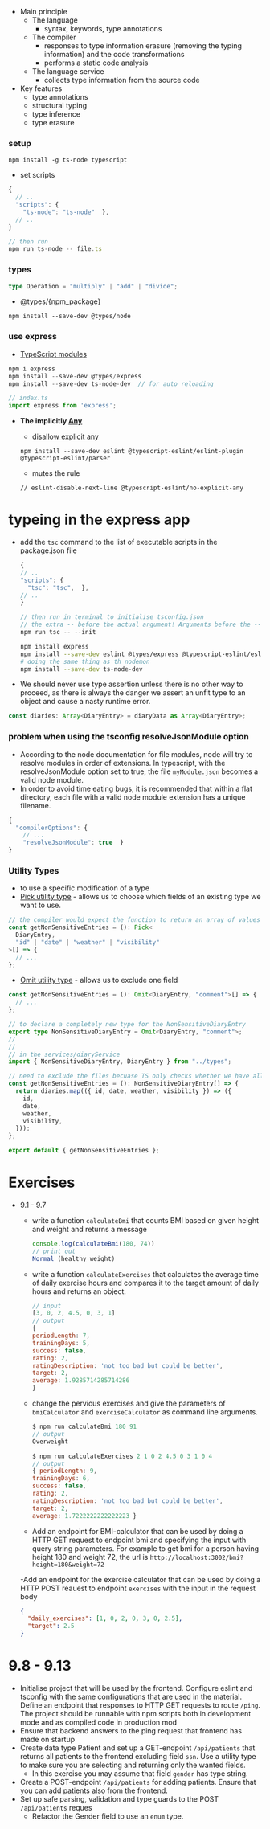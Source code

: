 - Main principle
  - The language
    - syntax, keywords, type annotations
  - The compiler
    - responses to type information erasure (removing the typing information) and the code transformations
    - performs a static code analysis
  - The language service
    - collects type information from the source code
- Key features
  - type annotations
  - structural typing
  - type inference
  - type erasure

### setup

```
npm install -g ts-node typescript
```

- set scripts

```js
{
  // ..
  "scripts": {
    "ts-node": "ts-node"  },
  // ..
}

// then run
npm run ts-node -- file.ts
```

### types

```ts
type Operation = "multiply" | "add" | "divide";
```

- @types/{npm_package}

```
npm install --save-dev @types/node
```

### use express

- [ TypeScript modules](https://www.typescriptlang.org/docs/handbook/modules.html)

```js
npm i express
npm install --save-dev @types/express
npm install --save-dev ts-node-dev  // for auto reloading

// index.ts
import express from 'express';
```

- **The implicitly [Any](https://www.typescriptlang.org/docs/handbook/basic-types.html#any)**

  - [disallow explicit any](https://github.com/typescript-eslint/typescript-eslint/blob/master/packages/eslint-plugin/docs/rules/no-explicit-any.md)

  ```
  npm install --save-dev eslint @typescript-eslint/eslint-plugin @typescript-eslint/parser
  ```

  - mutes the rule

  ```
  // eslint-disable-next-line @typescript-eslint/no-explicit-any
  ```

###

# typeing in the express app

- add the `tsc` command to the list of executable scripts in the package.json file

  ```js
  {
  // ..
  "scripts": {
    "tsc": "tsc",  },
  // ..
  }

  // then run in terminal to initialise tsconfig.json
  // the extra -- before the actual argument! Arguments before the -- are interpreted for the command npm and ones after are for the command that is run through the script.
  npm run tsc -- --init
  ```

  ```bash
  npm install express
  npm install --save-dev eslint @types/express @typescript-eslint/eslint-plugin @typescript-eslint/parser
  # doing the same thing as th nodemon
  npm install --save-dev ts-node-dev
  ```

- We should never use type assertion unless there is no other way to proceed, as there is always the danger we assert an unfit type to an object and cause a nasty runtime error.

```js
const diaries: Array<DiaryEntry> = diaryData as Array<DiaryEntry>;
```

### problem when using the tsconfig resolveJsonModule option

- According to the node documentation for file modules, node will try to resolve modules in order of extensions. In typescript, with the resolveJsonModule option set to true, the file `myModule.json` becomes a valid node module.
- In order to avoid time eating bugs, it is recommended that within a flat directory, each file with a valid node module extension has a unique filename.

```js
{
  "compilerOptions": {
    // ...
    "resolveJsonModule": true  }
}
```

### Utility Types

- to use a specific modification of a type
- [Pick utility type](https://www.typescriptlang.org/docs/handbook/utility-types.html#picktype-keys) - allows us to choose which fields of an existing type we want to use.

```ts
// the compiler would expect the function to return an array of values of the modified DiaryEntry type
const getNonSensitiveEntries = (): Pick<
  DiaryEntry,
  "id" | "date" | "weather" | "visibility"
>[] => {
  // ...
};
```

- [Omit utility type](https://www.typescriptlang.org/docs/handbook/utility-types.html#omittype-keys) - allows us to exclude one field

```ts
const getNonSensitiveEntries = (): Omit<DiaryEntry, "comment">[] => {
  // ...
};

// to declare a completely new type for the NonSensitiveDiaryEntry
export type NonSensitiveDiaryEntry = Omit<DiaryEntry, "comment">;
//
//
// in the services/diaryService
import { NonSensitiveDiaryEntry, DiaryEntry } from "../types";

// need to exclude the files becuase TS only checks whether we have all of the required fields or not, but excess fields are not prohibited. if we dont exclude the files, it can lead to unwanted behaviour.
const getNonSensitiveEntries = (): NonSensitiveDiaryEntry[] => {
  return diaries.map(({ id, date, weather, visibility }) => ({
    id,
    date,
    weather,
    visibility,
  }));
};

export default { getNonSensitiveEntries };
```

#

# Exercises

- 9.1 - 9.7

  - write a function `calculateBmi` that counts BMI based on given height and weight and returns a message

    ```js
    console.log(calculateBmi(180, 74))
    // print out
    Normal (healthy weight)
    ```

  - write a function `calculateExercises` that calculates the average time of daily exercise hours and compares it to the target amount of daily hours and returns an object.

    ```js
    // input
    [3, 0, 2, 4.5, 0, 3, 1]
    // output
    {
    periodLength: 7,
    trainingDays: 5,
    success: false,
    rating: 2,
    ratingDescription: 'not too bad but could be better',
    target: 2,
    average: 1.9285714285714286
    }
    ```

  - change the pervious exercises and give the parameters of `bmiCalculator` and `exerciseCalculator` as command line arguments.

    ```js
    $ npm run calculateBmi 180 91
    // output
    Overweight

    $ npm run calculateExercises 2 1 0 2 4.5 0 3 1 0 4
    // output
    { periodLength: 9,
    trainingDays: 6,
    success: false,
    rating: 2,
    ratingDescription: 'not too bad but could be better',
    target: 2,
    average: 1.7222222222222223 }
    ```

  - Add an endpoint for BMI-calculator that can be used by doing a HTTP GET request to endpoint bmi and specifying the input with query string parameters. For example to get bmi for a person having height 180 and weight 72, the url is `http://localhost:3002/bmi?height=180&weight=72`
  
  -Add an endpoint for the exercise calculator that can be used by doing a HTTP POST reauest to endpoint `exercises` with the input in the request body
    ```json
    {
      "daily_exercises": [1, 0, 2, 0, 3, 0, 2.5],
      "target": 2.5
    }
    ```

# 9.8 - 9.13

- Initialise project that will be used by the frontend. Configure eslint and tsconfig with the same configurations that are used in the material. Define an endpoint that responses to HTTP GET requests to route `/ping`. The project should be runnable with npm scripts both in development mode and as compiled code in production mod
- Ensure that backend answers to the ping request that frontend has made on startup
- Create data type Patient and set up a GET-endpoint `/api/patients` that returns all patients to the frontend excluding field `ssn`. Use a utility type to make sure you are selecting and returning only the wanted fields.
  - In this exercise you may assume that field `gender` has type string.
- Create a POST-endpoint `/api/patients` for adding patients. Ensure that you can add patients also from the frontend.
- Set up safe parsing, validation and type guards to the POST `/api/patients` reques
  - Refactor the Gender field to use an `enum` type.
